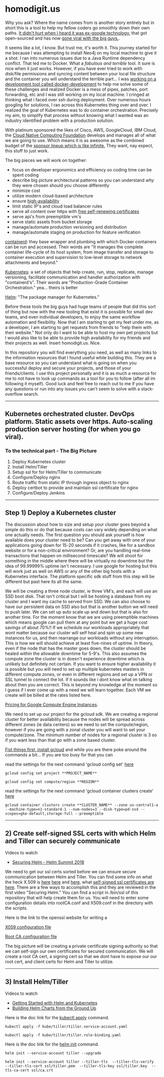 # homodigit.us

Why you ask?  Where the name comes from is another story entirely but in short this is a tool to help my fellow coders go smoothly down their own paths.  [It didn't hurt when I heard it was ex-google technology,](https://blog.risingstack.com/the-history-of-kubernetes/) that got open-sourced and has now [gone viral with the big guys.](https://www.cncf.io/about/members/).

It seems like a lot, I know. But trust me, it's worth it. This journey started for me because I was attempting to install Neo4j on my local machine to give it a shot.  I ran into numerous issues due to a Java Runtime dependency conflict. That led me to Docker. What a *fabulous and terrible* tool.  It sure is nice when it just works.  However, if you have ever tried to work with disk/file permissions and syncing content between your local file structure and the container you will understand the terrible part... I was [working on a development tool called docker-development](https://github.com/matthewkeil/docker-development) to help me solve some of these challenges and realized Docker is a mess of pipes, patches, port forwarding, etc and I was still working on my local machine.  I cringed at thinking what i faced over ssh during deployment.  Over numerous hours googling for solutions, I ran across this Kubernetes thing over and over.  I realized the goal of Kubernetes was to do container orchestration.  Precisely my aim, to simplify that process without knowing what I wanted was an industry identified problem with a production solution.

With platinum sponsored the likes of Cisco, AWS, GoogleCloud, IBM Cloud, the [Cloud Native Computing Foundation](https://www.cncf.io) develops and manages all of what we are going to use.  Which means it is as awesome as the combined budget of the [sponsor lineup which is like infinite.](https://www.cncf.io/about/members/) They want, nay expect, this stuff to just work.

The big pieces we will work on together:
- focus on developer ergonomics and efficiency so coding time can be spent coding
- describe big picture architectural patterns so you can understand *why* they were chosen should you choose differently
- minimize cost
- utilize modern cloud-based architecture
- ensure [high-availability](https://en.wikipedia.org/wiki/High_availability)
- limit static IP's and cloud load balancer rules
- serve all content over https with [free self-renewing certificates](https://letsencrypt.org/)
- serve api's from preemptible vm's
- serve static assets from bucket storage
- manage/automate production versioning and distribution
- manage/automate staging on production for feature verification

[containerd](https://containerd.io/): they base wrapper and plumbing with which Docker containers can be run and accessed.  Their words are "It manages the complete container life-cycle of its host system, from image transfer and storage to container execution and supervision to low-level storage to network attachments and beyond."

[Kubernetes](https://kubernetes.io/): a set of objects that help create, run, stop, replicate, manage versioning, facilitate communication and handler authorization with "containerd's". Their words are "Production-Grade Container Orchestration."  yea... theirs is better

[Helm](https://helm.sh/): "The package manager for Kubernetes."

Before these tools the big guys had huge teams of people that did this sort of thing but now with the new tooling that exist it is possible for small dev teams, and even individual developers, to enjoy the same workflow automation and flexibility.  Now that I am starting to get my feet under me, as a developer, I am starting to get requests from friends to "help them with their website."  Not only do I want to be able to host my own pet projects but I would also like to be able to provide high availability for my friends and their projects as well.  Insert homodigit.us. Nice.

In this repository you will find everything you need, as well as many links to the information resources that I found useful while building this.  They are a base resource so you can understand what is going on when you successful deploy and secure your projects, and those of your friends/clients. I use this project personally and it is as much a resource for me to not have to look up commands as a tool for you to follow (after all im following it myself).  Good luck and feel free to reach out to me if you have any questions or run into any issues you can't seem to solve with a stack-overflow search.

----
## Kubernetes orchestrated cluster. DevOps platform. Static assets over https. Auto-scaling production server hosting (for when you go viral).

### To the technical part - The Big Picture
1) Deploy Kubernetes cluster
2) Install Helm/Tiller
3) Setup ssl for for Helm/Tiller to communicate
4) Configure/Deploy nginx
5) Route traffic from static IP through ingress object to nginx
6) Deploy certbot to provide and maintain ssl certificate for nginx
7) Configure/Deploy Jenkins

---
## Step 1) Deploy a Kubernetes cluster
The discussion about how to size and setup your cluster goes beyond a simple do this or do that because costs can vary widely depending on what one actually needs.  The first question you should ask yourself is how available does your cluster need to be?  Can you get away with one of your applications going down for 15-20 seconds if it crashes, like for a sandbox website or for a non-critical environment?  Or, are you handling real-time transactions that happen on millisecond timescale?  We will shoot for something in the middle where there will be virtually no downtime but the idea of 99.99999% uptime isn't necessary. I use google for hosting but this will work just as well on AWS or any of the other big hosts with a Kubernetes interface.  The platform specific sdk stuff from this step will be different but past here its all the same.

We will be creating a three node cluster, ie three VM's, and each will use an SSD boot disk. That isn't critical but I will be hosting a database from my cluster and I want my cache to served from SSD. We can also choose to have our persistent data on SSD also but that is another button we will need to push later. We can set up auto scale up and down but that is also for another time. For the moment know that we are using preemptible machines which means google can pull them at any point but we get a huge cost savings of about 70%!! If we schedule our workloads appropriately that wont matter because our cluster will self heal and spin up some new instances for us, and then rearrange our workloads without any interruption.  This is how we will should achieve at least five-nines of uptime. In theory, even if the node that has the master goes down, the cluster should be healed within the allowable downtime for 5-9's.  This also assumes the compute zone the cluster is in doesn't experience downtime which is unlikely but definitely not certain. If you want to ensure higher availability it is possible but you will need to set up multiple kubernetes masters in different compute zones, or even in different regions and set up a VPN or SSL tunnel to connect the lot. If it sounds like i dont know what im talking about then you are correct.  This is beyond my knowledge at the moment so I guess if I ever come up with a need we will learn together. Each VM we create will be billed at the rates listed here. 

[Pricing for Google Compute Engine Instances](https://cloud.google.com/compute/pricing).  

We need to set up our project for the gcloud sdk.  We are creating a regional cluster for better availability because the nodes will be spread across different zones (ie data centers) so we need to set the compute/region, however if you are going with a zonal cluster you will want to set your compute/zone.  The minimum number of nodes for a regional cluster is 3 so if you want less than that go with a zone based cluster.

[Fist things first, install gcloud](https://cloud.google.com/sdk/install) and while you are there poke around the commands a bit... If you are too busy for that you can

read the settings for the next command 'gcloud config set' [here](https://cloud.google.com/sdk/gcloud/reference/container/clusters/create)

`gcloud config set project **PROJECT_NAME**`

`gcloud config set compute/region **REGION**`

read the settings for the next command 'gcloud container clusters create' [here](https://cloud.google.com/sdk/gcloud/reference/container/clusters/create)

`gcloud container clusters create **CLUSTER_NAME**
--zone us-central1-a
--machine-type=n1-standard-1
--num-nodes=3
--disk-type=pd-ssd
--scopes=gke-default,storage-full
--preemptible`

---
## 2) Create self-signed SSL certs with which Helm and Tiller can securely communicate

Videos to watch
- [Securing Helm - Helm Summit 2018](https://www.youtube.com/watch?v=U8chk2s3i94&list=PLht8mj-Kzov2ZdAAzjA7r6PMAUKo3xFr5&index=3&t=0s)

We need to get our ssl certs sorted before we can ensure secure communication between Helm and Tiller.  You can find some info on what the heck X.509 is [here](https://en.wikipedia.org/wiki/X.509) [here](https://security.stackexchange.com/questions/36932/what-is-the-difference-between-ssl-and-x-509-certificates) and [here](http://www.sslauthority.com/x509-what-you-should-know/), what [self-signed ssl certificates are here](). There are a few ways to accomplish this and they are reviewed in the first video "Securing Helm." You can find a script in /bin/ssl of this repository that will help create them for us.  You will need to enter some configuration details into rootCA.conf and X509.conf in the directory with the scripts.

Here is the link to the openssl website for writing a 

[X059 configuration file](https://docs.genesys.com/Documentation/PSDK/9.0.x/Developer/TLSOpenSSLConfigurationFile)

[Root CA configuration file](https://jamielinux.com/docs/openssl-certificate-authority/appendix/root-configuration-file.html)

The big picture will be creating a private certificate signing authority so that we can self-sign our own certificates for secured communication.  We will create a root CA cert, a signing cert so that we dont have to expose our our root cert, and client certs for Helm and Tiller to utilize.

---
## 3) Install Helm/Tiller

Videos to watch
- [Getting Started with Helm and Kubernetes](https://www.youtube.com/watch?v=HTj3MMZE6zg&index=1&list=PLht8mj-Kzov2ZdAAzjA7r6PMAUKo3xFr5)
- [Building Helm Charts from the Ground Up](https://www.youtube.com/watch?v=vQX5nokoqrQ&list=PLht8mj-Kzov2ZdAAzjA7r6PMAUKo3xFr5&index=5)


Here is the doc link for the [kubectl apply](https://kubernetes.io/docs/reference/generated/kubectl/kubectl-commands#apply) command.

`kubectl apply -f kube/tiller/tiller.service-account.yaml`

`kubectl apply -f kube/tiller/tiller.role-binding.yaml`

Here is the doc link for the [helm init](https://helm.sh/docs/helm/#helm-init) command.

`helm init --service-account tiller --upgrade`

`helm init
--service-account tiller
--tiller-tls 
--tiller-tls-verify 
--tiller-tls-cert ssl/tiller.pem 
--tiller-tls-key ssl/tiller.key 
--tls-ca-cert ssl/ca.crt`


